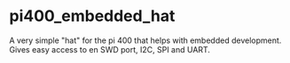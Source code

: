 # pi400_embedded_hat
A very simple "hat" for the pi 400 that helps with embedded development. Gives easy access to en SWD port, I2C, SPI and UART.
